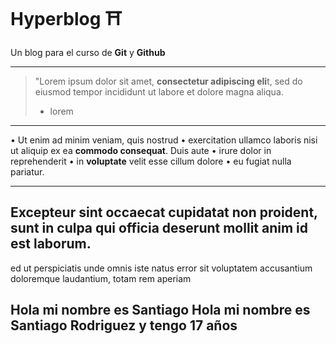 # Hyperblog  ⛩️

Un blog para el curso de **Git** y **Github**


------------


> "Lorem ipsum dolor sit amet, **consectetur adipiscing eli**t, sed do eiusmod tempor incididunt ut labore et dolore magna aliqua. 
> - lorem 

------------


&bull; Ut enim ad minim veniam, quis nostrud 
&bull; exercitation ullamco laboris nisi ut aliquip ex ea **commodo consequat**. Duis aute
&bull; irure dolor in reprehenderit 
&bull; in **voluptate** velit esse cillum dolore 
&bull; eu fugiat nulla pariatur. 

------------

## Excepteur sint occaecat cupidatat non proident, **sunt in culpa qui officia deserunt** mollit anim id est laborum.

ed ut perspiciatis unde omnis iste 
natus error sit voluptatem accusantium 
doloremque laudantium, totam rem aperiam

Hola mi nombre es Santiago
Hola mi nombre es Santiago Rodriguez y tengo 17 años
------------
